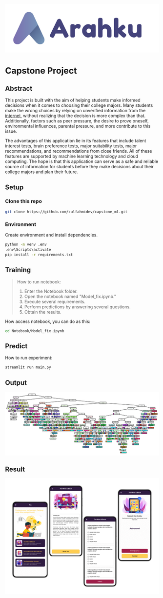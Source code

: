 ![Logo Transparent white](https://github.com/zulfahmidev/capstone_ml/blob/6298e28afa35ab2c73baefb64e965ab6c97a621d/src/public/Arahku-removebg-preview.png)

# Capstone Project

## Abstract

This project is built with the aim of helping students make informed decisions when it comes to choosing their college majors. Many students make the wrong choices by relying on unverified information from the [internet](https://www.detik.com/edu/detikpedia/d-5828770/87-persen-mahasiswa-ri-merasa-salah-jurusan-apa-sebabnya), without realizing that the decision is more complex than that. Additionally, factors such as peer pressure, the desire to prove oneself, environmental influences, parental pressure, and more contribute to this issue. 

The advantages of this application lie in its features that include talent interest tests, brain preference tests, major suitability tests, major recommendations, and recommendations from close friends. All of these features are supported by machine learning technology and cloud computing. The hope is that this application can serve as a safe and reliable source of information for students before they make decisions about their college majors and plan their future.

## Setup

### Clone this repo

```bash
git clone https://github.com/zulfahmidev/capstone_ml.git
```

### Environment

Create environment and install dependencies.

```bash
python -m venv .env
.env\Scripts\activate
pip install -r requirements.txt
```

## Training

> How to run notebook:
> 1. Enter the Notebook folder.
> 2. Open the notebook named "Model_fix.ipynb."
> 3. Execute several requirements.
> 4. Perform predictions by answering several questions.
> 5. Obtain the results.

How access notebook, you can do as this:

```bash
cd Notebook/Model_fix.ipynb
```

## Predict

How to run experiment:

```bash
streamlit run main.py
```

## Output
![image](https://github.com/zulfahmidev/capstone_ml/blob/9400176868084997096c90129134c912a9b1216e/src/public/output.png)

## Result
![Logo Transparent white](https://github.com/zulfahmidev/capstone_ml/blob/5702f59d4a44b6216662e5f9394af2a4d6c422b0/src/public/Result.png)
